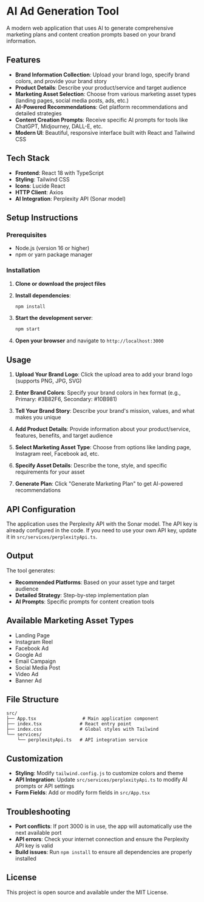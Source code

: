 # AI Ad Generation Tool

A modern web application that uses AI to generate comprehensive marketing plans and content creation prompts based on your brand information.

## Features

- **Brand Information Collection**: Upload your brand logo, specify brand colors, and provide your brand story
- **Product Details**: Describe your product/service and target audience
- **Marketing Asset Selection**: Choose from various marketing asset types (landing pages, social media posts, ads, etc.)
- **AI-Powered Recommendations**: Get platform recommendations and detailed strategies
- **Content Creation Prompts**: Receive specific AI prompts for tools like ChatGPT, Midjourney, DALL-E, etc.
- **Modern UI**: Beautiful, responsive interface built with React and Tailwind CSS

## Tech Stack

- **Frontend**: React 18 with TypeScript
- **Styling**: Tailwind CSS
- **Icons**: Lucide React
- **HTTP Client**: Axios
- **AI Integration**: Perplexity API (Sonar model)

## Setup Instructions

### Prerequisites

- Node.js (version 16 or higher)
- npm or yarn package manager

### Installation

1. **Clone or download the project files**

2. **Install dependencies**:
   ```bash
   npm install
   ```

3. **Start the development server**:
   ```bash
   npm start
   ```

4. **Open your browser** and navigate to `http://localhost:3000`

## Usage

1. **Upload Your Brand Logo**: Click the upload area to add your brand logo (supports PNG, JPG, SVG)

2. **Enter Brand Colors**: Specify your brand colors in hex format (e.g., Primary: #3B82F6, Secondary: #10B981)

3. **Tell Your Brand Story**: Describe your brand's mission, values, and what makes you unique

4. **Add Product Details**: Provide information about your product/service, features, benefits, and target audience

5. **Select Marketing Asset Type**: Choose from options like landing page, Instagram reel, Facebook ad, etc.

6. **Specify Asset Details**: Describe the tone, style, and specific requirements for your asset

7. **Generate Plan**: Click "Generate Marketing Plan" to get AI-powered recommendations

## API Configuration

The application uses the Perplexity API with the Sonar model. The API key is already configured in the code. If you need to use your own API key, update it in `src/services/perplexityApi.ts`.

## Output

The tool generates:

- **Recommended Platforms**: Based on your asset type and target audience
- **Detailed Strategy**: Step-by-step implementation plan
- **AI Prompts**: Specific prompts for content creation tools

## Available Marketing Asset Types

- Landing Page
- Instagram Reel
- Facebook Ad
- Google Ad
- Email Campaign
- Social Media Post
- Video Ad
- Banner Ad

## File Structure

```
src/
├── App.tsx                 # Main application component
├── index.tsx              # React entry point
├── index.css              # Global styles with Tailwind
└── services/
    └── perplexityApi.ts   # API integration service
```

## Customization

- **Styling**: Modify `tailwind.config.js` to customize colors and theme
- **API Integration**: Update `src/services/perplexityApi.ts` to modify AI prompts or API settings
- **Form Fields**: Add or modify form fields in `src/App.tsx`

## Troubleshooting

- **Port conflicts**: If port 3000 is in use, the app will automatically use the next available port
- **API errors**: Check your internet connection and ensure the Perplexity API key is valid
- **Build issues**: Run `npm install` to ensure all dependencies are properly installed

## License

This project is open source and available under the MIT License. 